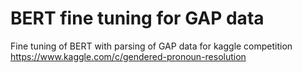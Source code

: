 # BERT fine tuning for GAP data
Fine tuning of BERT with parsing of GAP data for kaggle competition https://www.kaggle.com/c/gendered-pronoun-resolution
